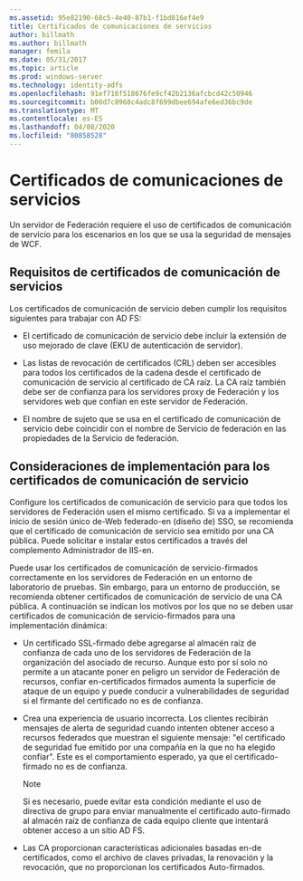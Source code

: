```yaml
---
ms.assetid: 95e82190-68c5-4e40-87b1-f1bd816ef4e9
title: Certificados de comunicaciones de servicios
author: billmath
ms.author: billmath
manager: femila
ms.date: 05/31/2017
ms.topic: article
ms.prod: windows-server
ms.technology: identity-adfs
ms.openlocfilehash: 91ef716f518676fe9cf42b2136afcbcd42c50946
ms.sourcegitcommit: b00d7c8968c4adc8f699dbee694afe6ed36bc9de
ms.translationtype: MT
ms.contentlocale: es-ES
ms.lasthandoff: 04/08/2020
ms.locfileid: "80858528"
---
```

# <a name="service-communications-certificates"></a>Certificados de comunicaciones de servicios

Un servidor de Federación requiere el uso de certificados de comunicación de servicio para los escenarios en los que se usa la seguridad de mensajes de WCF.  
  
## <a name="service-communication-certificate-requirements"></a>Requisitos de certificados de comunicación de servicios  
Los certificados de comunicación de servicio deben cumplir los requisitos siguientes para trabajar con AD FS:  
  
-   El certificado de comunicación de servicio debe incluir la extensión de uso mejorado de clave \(EKU de autenticación de servidor\).  
  
-   Las listas de revocación de certificados \(CRL\) deben ser accesibles para todos los certificados de la cadena desde el certificado de comunicación de servicio al certificado de CA raíz. La CA raíz también debe ser de confianza para los servidores proxy de Federación y los servidores web que confían en este servidor de Federación.  
  
-   El nombre de sujeto que se usa en el certificado de comunicación de servicio debe coincidir con el nombre de Servicio de federación en las propiedades de la Servicio de federación.  
  
## <a name="deployment-considerations-for-service-communication-certificates"></a>Consideraciones de implementación para los certificados de comunicación de servicio  
Configure los certificados de comunicación de servicio para que todos los servidores de Federación usen el mismo certificado. Si va a implementar el inicio de sesión único de\-Web federado\-en \(diseño de\) SSO, se recomienda que el certificado de comunicación de servicio sea emitido por una CA pública. Puede solicitar e instalar estos certificados a través del complemento Administrador de IIS\-en.  
  
Puede usar los certificados de comunicación de servicio\-firmados correctamente en los servidores de Federación en un entorno de laboratorio de pruebas. Sin embargo, para un entorno de producción, se recomienda obtener certificados de comunicación de servicio de una CA pública. A continuación se indican los motivos por los que no se deben usar certificados de comunicación de servicio\-firmados para una implementación dinámica:  
  
-   Un certificado SSL\-firmado debe agregarse al almacén raíz de confianza de cada uno de los servidores de Federación de la organización del asociado de recurso. Aunque esto por sí solo no permite a un atacante poner en peligro un servidor de Federación de recursos, confiar en\-certificados firmados aumenta la superficie de ataque de un equipo y puede conducir a vulnerabilidades de seguridad si el firmante del certificado no es de confianza.  
  
-   Crea una experiencia de usuario incorrecta. Los clientes recibirán mensajes de alerta de seguridad cuando intenten obtener acceso a recursos federados que muestran el siguiente mensaje: "el certificado de seguridad fue emitido por una compañía en la que no ha elegido confiar". Este es el comportamiento esperado, ya que el certificado\-firmado no es de confianza.  
  
    > [!NOTE]  
    > Si es necesario, puede evitar esta condición mediante el uso de directiva de grupo para enviar manualmente el certificado auto\-firmado al almacén raíz de confianza de cada equipo cliente que intentará obtener acceso a un sitio AD FS.  
  
-   Las CA proporcionan características adicionales basadas en\-de certificados, como el archivo de claves privadas, la renovación y la revocación, que no proporcionan los certificados Auto\-firmados.  
  

